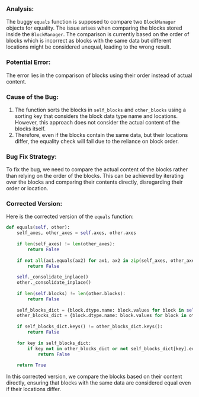 ### Analysis:
The buggy `equals` function is supposed to compare two `BlockManager` objects for equality. The issue arises when comparing the blocks stored inside the `BlockManager`. The comparison is currently based on the order of blocks which is incorrect as blocks with the same data but different locations might be considered unequal, leading to the wrong result.

### Potential Error:
The error lies in the comparison of blocks using their order instead of actual content.

### Cause of the Bug:
1. The function sorts the blocks in `self_blocks` and `other_blocks` using a sorting key that considers the block data type name and locations. However, this approach does not consider the actual content of the blocks itself.
2. Therefore, even if the blocks contain the same data, but their locations differ, the equality check will fail due to the reliance on block order.

### Bug Fix Strategy:
To fix the bug, we need to compare the actual content of the blocks rather than relying on the order of the blocks. This can be achieved by iterating over the blocks and comparing their contents directly, disregarding their order or location.

### Corrected Version:
Here is the corrected version of the `equals` function:

```python
def equals(self, other):
    self_axes, other_axes = self.axes, other.axes
    
    if len(self_axes) != len(other_axes):
        return False
        
    if not all(ax1.equals(ax2) for ax1, ax2 in zip(self_axes, other_axes)):
        return False
        
    self._consolidate_inplace()
    other._consolidate_inplace()
    
    if len(self.blocks) != len(other.blocks):
        return False
    
    self_blocks_dict = {block.dtype.name: block.values for block in self.blocks}
    other_blocks_dict = {block.dtype.name: block.values for block in other.blocks}
    
    if self_blocks_dict.keys() != other_blocks_dict.keys():
        return False
        
    for key in self_blocks_dict:
        if key not in other_blocks_dict or not self_blocks_dict[key].equals(other_blocks_dict[key]):
            return False
            
    return True
```

In this corrected version, we compare the blocks based on their content directly, ensuring that blocks with the same data are considered equal even if their locations differ.